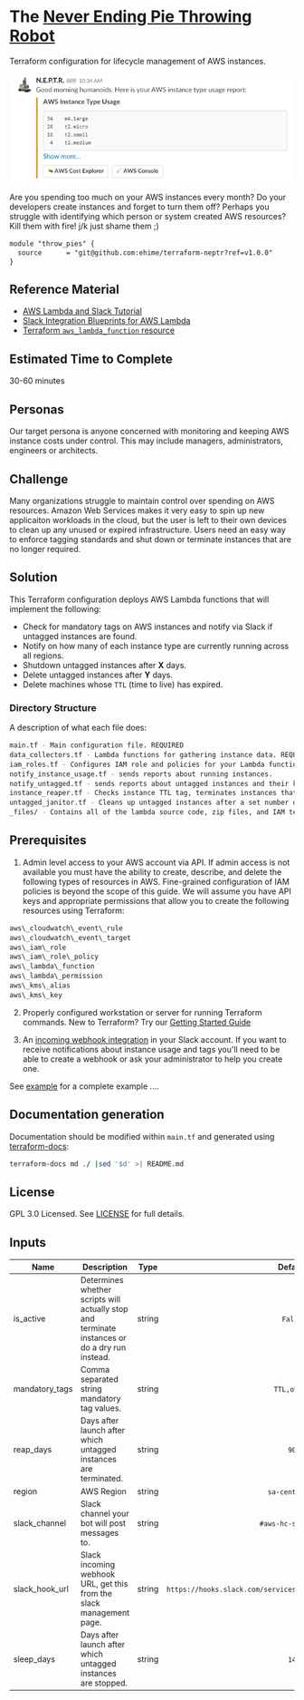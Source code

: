 # The [Never Ending Pie Throwing Robot](https://www.youtube.com/watch?v=r4Uvm9kExU8)

Terraform configuration for lifecycle management of AWS instances.

![Lambda bot posting to Slack](./assets/guten_morgen.png)

Are you spending too much on your AWS instances every month? Do your developers create instances and forget to turn them off? Perhaps you struggle with identifying which person or system created AWS resources? Kill them with fire! j/k just shame them ;)

```hcl
module "throw_pies" {
  source      = "git@github.com:ehime/terraform-neptr?ref=v1.0.0"
}
```

## Reference Material
- [AWS Lambda and Slack Tutorial](https://api.slack.com/tutorials/aws-lambda)
- [Slack Integration Blueprints for AWS Lambda](https://aws.amazon.com/blogs/aws/new-slack-integration-blueprints-for-aws-lambda/)
- [Terraform `aws_lambda_function` resource](https://www.terraform.io/docs/providers/aws/r/lambda_function.html)

## Estimated Time to Complete
30-60 minutes

## Personas
Our target persona is anyone concerned with monitoring and keeping AWS instance costs under control. This may include managers, administrators, engineers or architects.

## Challenge
Many organizations struggle to maintain control over spending on AWS resources. Amazon Web Services makes it very easy to spin up new applicaiton workloads in the cloud, but the user is left to their own devices to clean up any unused or expired infrastructure. Users need an easy way to enforce tagging standards and shut down or terminate instances that are no longer required.

## Solution
This Terraform configuration deploys AWS Lambda functions that will implement the following:

- Check for mandatory tags on AWS instances and notify via Slack if untagged instances are found.
- Notify on how many of each instance type are currently running across all regions.
- Shutdown untagged instances after **X** days.
- Delete untagged instances after **Y** days.
- Delete machines whose `TTL` (time to live) has expired.

### Directory Structure
A description of what each file does:
```bash
main.tf - Main configuration file. REQUIRED
data_collectors.tf - Lambda functions for gathering instance data. REQUIRED
iam_roles.tf - Configures IAM role and policies for your Lambda functions. REQUIRED
notify_instance_usage.tf - sends reports about running instances.
notify_untagged.tf - sends reports about untagged instances and their key names.
instance_reaper.tf - Checks instance TTL tag, terminates instances that have expired.
untagged_janitor.tf - Cleans up untagged instances after a set number of days.
_files/ - Contains all of the lambda source code, zip files, and IAM template files.
```

## Prerequisites
1. Admin level access to your AWS account via API. If admin access is not available you must have the ability to create, describe, and delete the following types of resources in AWS. Fine-grained configuration of IAM policies is beyond the scope of this guide. We will assume you have API keys and appropriate permissions that allow you to create the following resources using Terraform:
```bash
aws\_cloudwatch\_event\_rule
aws\_cloudwatch\_event\_target
aws\_iam\_role
aws\_iam\_role\_policy
aws\_lambda\_function
aws\_lambda\_permission
aws\_kms\_alias
aws\_kms\_key
```

2. Properly configured workstation or server for running Terraform commands. New to Terraform? Try our [Getting Started Guide](https://www.terraform.io/intro/getting-started/install.html)

3. An [incoming webhook integration](https://api.slack.com/incoming-webhooks) in your Slack account. If you want to receive notifications about instance usage and tags you'll need to be able to create a webhook or ask your administrator to help you create one.


See [example](example) for a complete example ....

## Documentation generation
Documentation should be modified within `main.tf` and generated using [terraform-docs](https://github.com/segmentio/terraform-docs):

```bash
terraform-docs md ./ |sed '$d' >| README.md
```

## License
GPL 3.0 Licensed. See [LICENSE](https://github.com/ehime/terraform-transitgateway/tree/master/LICENSE) for full details.


## Inputs

| Name | Description | Type | Default | Required |
|------|-------------|:----:|:-----:|:-----:|
| is_active | Determines whether scripts will actually stop and terminate instances or do a dry run instead. | string | `False` | no |
| mandatory_tags | Comma separated string mandatory tag values. | string | `TTL,owner` | no |
| reap_days | Days after launch after which untagged instances are terminated. | string | `90` | no |
| region | AWS Region | string | `sa-central-1` | no |
| slack_channel | Slack channel your bot will post messages to. | string | `#aws-hc-se-demos` | no |
| slack_hook_url | Slack incoming webhook URL, get this from the slack management page. | string | `https://hooks.slack.com/services/REPLACE/WITH/YOUR_WEBHOOK_URL` | no |
| sleep_days | Days after launch after which untagged instances are stopped. | string | `14` | no |
